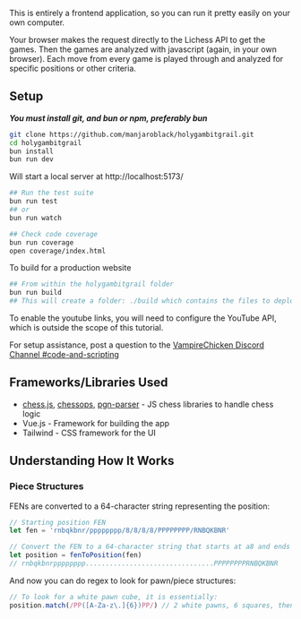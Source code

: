 This is entirely a frontend application, so you can run it pretty easily on your own computer.

Your browser makes the request directly to the Lichess API to get the games. Then the games are analyzed with javascript (again, in your own browser). Each move from every game is played through and analyzed for specific positions or other criteria.

## Setup
***You must install git, and bun or npm, preferably bun***

```bash
git clone https://github.com/manjaroblack/holygambitgrail.git
cd holygambitgrail
bun install
bun run dev
```

Will start a local server at http://localhost:5173/

```bash
## Run the test suite
bun run test
## or
bun run watch

## Check code coverage
bun run coverage
open coverage/index.html
```

To build for a production website

```bash
## From within the holygambitgrail folder
bun run build
## This will create a folder: ./build which contains the files to deploy to your web host
```

To enable the youtube links, you will need to configure the YouTube API, which is outside the scope of this tutorial. 

For setup assistance, post a question to the [VampireChicken Discord Channel #code-and-scripting](https://discord.gg/3MgpdBf4Eb)

## Frameworks/Libraries Used

-   [chess.js](https://github.com/jhlywa/chess.js), [chessops](https://github.com/niklasf/chessops), [pgn-parser](https://github.com/mliebelt/pgn-parser) - JS chess libraries to handle chess logic
-   Vue.js - Framework for building the app
-   Tailwind - CSS framework for the UI

## Understanding How It Works

### Piece Structures

FENs are converted to a 64-character string representing the position:

```js
// Starting position FEN
let fen = 'rnbqkbnr/pppppppp/8/8/8/8/PPPPPPPP/RNBQKBNR'

// Convert the FEN to a 64-character string that starts at a8 and ends at h1
let position = fenToPosition(fen)
// rnbqkbnrpppppppp................................PPPPPPPPRNBQKBNR
```

And now you can do regex to look for pawn/piece structures:

```js
// To look for a white pawn cube, it is essentially:
position.match(/PP([A-Za-z\.]{6})PP/) // 2 white pawns, 6 squares, then 2 white pawns
```
